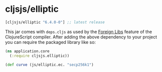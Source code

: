 # cljsjs/elliptic

[](dependency)
```clojure
[cljsjs/elliptic "6.4.0-0"] ;; latest release
```
[](/dependency)

This jar comes with `deps.cljs` as used by the [Foreign Libs][flibs] feature
of the ClojureScript compiler. After adding the above dependency to your project
you can require the packaged library like so:

```clojure
(ns application.core
  (:require cljsjs.elliptic))

(def curve (js/elliptic.ec. "secp256k1")
  ```

  [flibs]: https://github.com/clojure/clojurescript/wiki/Packaging-Foreign-Dependencies
